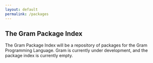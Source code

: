 ```yaml
---
layout: default
permalink: /packages
---
```


## The Gram Package Index

The Gram Package Index will be a repository of packages for the Gram Programming Language. Gram is currently under development, and the package index is currently empty.
